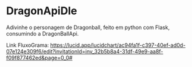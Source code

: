 # DragonApiDle

Adivinhe o personagem de Dragonball, feito em python com Flask, consumindo a DragonBallApi.


Link FluxoGrama: https://lucid.app/lucidchart/ac94fa1f-c397-40ef-ad0d-07e124e309f6/edit?invitationId=inv_32b5b8a4-31df-49e9-aa8f-f09f877462ed&page=0_0#

